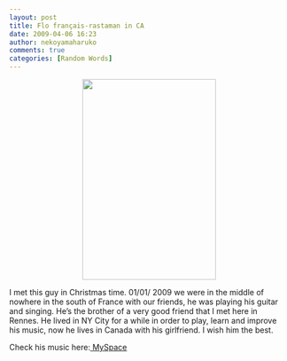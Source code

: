 ```yaml
---
layout: post
title: Flo français-rastaman in CA
date: 2009-04-06 16:23
author: nekoyamaharuko
comments: true
categories: [Random Words]
---
```

<p class="MsoNormal"></p>
<p class="MsoNormal" style="text-align:center;"><img class="aligncenter" src="http://photos-a.ak.fbcdn.net/hphotos-ak-snc3/hs007.snc3/11437_184324191446_166306531446_3419496_4344986_n.jpg" alt="" width="241" height="362" /></p>
<p class="MsoNormal">I met this guy in Christmas time. 01/01/ 2009 we were in the middle of nowhere in the south of France with our friends, he was playing his guitar and singing. He’s the brother of a very good friend that I met here in Rennes. He lived in NY City for a while in order to play, learn and improve his music, now he lives in Canada with his girlfriend. I wish him the best.</p>
<p class="MsoNormal">Check his music here:<a href="http://www.myspace.com/rasinflo"><span style="color:#000000;text-decoration:none;"> </span></a><a href="http://www.myspace.com/rasinflo">MySpace</a></p>
